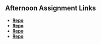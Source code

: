 ## Afternoon Assignment Links

* **[Repo](https://github.com/AndrewAllison2/trivia)**
* **[Repo](https://github.com/AndrewAllison2/greglistAsync)**
* **[Repo](https://github.com/AndrewAllison2/Pokedex)**
* **[Repo](https://github.com/AndrewAllison2/Gifted)**
